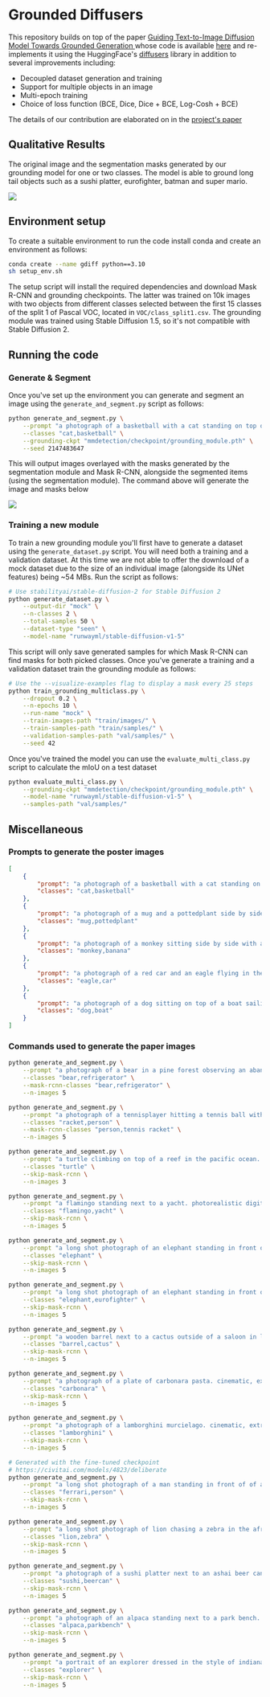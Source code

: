 # Grounded Diffusers

This repository builds on top of the paper [Guiding Text-to-Image Diffusion Model Towards Grounded Generation
](https://arxiv.org/abs/2301.05221) whose code is available [here](https://github.com/Lipurple/Grounded-Diffusion) and re-implements it using the HuggingFace's [diffusers](https://github.com/huggingface/diffusers) library in addition to several improvements including:

- Decoupled dataset generation and training
- Support for multiple objects in an image
- Multi-epoch training
- Choice of loss function (BCE, Dice, Dice + BCE, Log-Cosh + BCE)

The details of our contribution are elaborated on in the [project's paper](https://github.com/WalterSimoncini/grounded-diffusers/blob/master/paper.pdf)

## Qualitative Results

The original image and the segmentation masks generated by our grounding model for one or two classes. The model is able to ground long tail objects such as a sushi platter, eurofighter, batman and super mario.

![](./media/qualitative_results.png)


## Environment setup

To create a suitable environment to run the code install conda and create an environment as follows:

```sh
conda create --name gdiff python==3.10
sh setup_env.sh
```

The setup script will install the required dependencies and download Mask R-CNN and grounding checkpoints. The latter was trained on 10k images with two objects from different classes selected between the first 15 classes of the split 1 of Pascal VOC, located in `VOC/class_split1.csv`. The grounding module was trained using Stable Diffusion 1.5, so it's not compatible with Stable Diffusion 2.

## Running the code

### Generate & Segment

Once you've set up the environment you can generate and segment an image using the `generate_and_segment.py` script as follows:

```sh
python generate_and_segment.py \
    --prompt "a photograph of a basketball with a cat standing on top of it on a field long shot" \
    --classes "cat,basketball" \
    --grounding-ckpt "mmdetection/checkpoint/grounding_module.pth" \
    --seed 2147483647
```

This will output images overlayed with the masks generated by the segmentation module and Mask R-CNN, alongside the segmented items (using the segmentation module). The command above will generate the image and masks below

![](./media/segmentation_example.png)

### Training a new module

To train a new grounding module you'll first have to generate a dataset using the `generate_dataset.py` script. You will need both a training and a validation dataset. At this time we are not able to offer the download of a mock dataset due to the size of an individual image (alongside its UNet features) being ~54 MBs. Run the script as follows:

```sh
# Use stabilityai/stable-diffusion-2 for Stable Diffusion 2
python generate_dataset.py \
    --output-dir "mock" \
    --n-classes 2 \
    --total-samples 50 \
    --dataset-type "seen" \
    --model-name "runwayml/stable-diffusion-v1-5"
```

This script will only save generated samples for which Mask R-CNN can find masks for both picked classes. Once you've generate a training and a validation dataset train the grounding module as follows:

```sh
# Use the --visualize-examples flag to display a mask every 25 steps
python train_grounding_multiclass.py \
    --dropout 0.2 \
    --n-epochs 10 \
    --run-name "mock" \
    --train-images-path "train/images/" \
    --train-samples-path "train/samples/" \
    --validation-samples-path "val/samples/" \
    --seed 42
```

Once you've trained the model you can use the `evaluate_multi_class.py` script to calculate the mIoU on a test dataset

```sh
python evaluate_multi_class.py \
    --grounding-ckpt "mmdetection/checkpoint/grounding_module.pth" \
    --model-name "runwayml/stable-diffusion-v1-5" \
    --samples-path "val/samples/"
```

## Miscellaneous

### Prompts to generate the poster images

```json
[
    {
        "prompt": "a photograph of a basketball with a cat standing on top of it on a field long shot",
        "classes": "cat,basketball"
    },
    {
        "prompt": "a photograph of a mug and a pottedplant side by side sitting on top of a table in a kitchen with strong natural light. In the background a white wall can be seen",
        "classes": "mug,pottedplant"
    },
    {
        "prompt": "a photograph of a monkey sitting side by side with a bunch of bananas. there is a strong natural warm light in the scene. high quality photography 8k",
        "classes": "monkey,banana"
    },
    {
        "prompt": "a photograph of a red car and an eagle flying in the sky",
        "classes": "eagle,car"
    },
    {
        "prompt": "a photograph of a dog sitting on top of a boat sailing on a river, lit by a warm natural light long shot",
        "classes": "dog,boat"
    }
]
```

### Commands used to generate the paper images

```sh
python generate_and_segment.py \
    --prompt "a photograph of a bear in a pine forest observing an abandoned refrigerator" \
    --classes "bear,refrigerator" \
    --mask-rcnn-classes "bear,refrigerator" \
    --n-images 5

python generate_and_segment.py \
    --prompt "a photograph of a tennisplayer hitting a tennis ball with his racket" \
    --classes "racket,person" \
    --mask-rcnn-classes "person,tennis racket" \
    --n-images 5
```

```sh
python generate_and_segment.py \
    --prompt "a turtle climbing on top of a reef in the pacific ocean. photorealistic digital art, cinematic, extremely high detail, cinematic lighting, trending, artstation, cgsociety, 3 d ue 5, 4 k, hq" \
    --classes "turtle" \
    --skip-mask-rcnn \
    --n-images 3

python generate_and_segment.py \
    --prompt "a flamingo standing next to a yacht. photorealistic digital art, cinematic, extremely high detail, cinematic lighting, trending, artstation, cgsociety, 3 d ue 5, 4 k, hq" \
    --classes "flamingo,yacht" \
    --skip-mask-rcnn \
    --n-images 5

python generate_and_segment.py \
    --prompt "a long shot photograph of an elephant standing in front of the pyramids. photorealistic digital art, cinematic, extremely high detail, cinematic lighting, trending, artstation, cgsociety, 3 d ue 5, 4 k, hq" \
    --classes "elephant" \
    --skip-mask-rcnn \
    --n-images 5

python generate_and_segment.py \
    --prompt "a long shot photograph of an elephant standing in front of an eurofighter jet. photorealistic digital art, cinematic, extremely high detail, cinematic lighting, trending, artstation, cgsociety, 3 d ue 5, 4 k, hq" \
    --classes "elephant,eurofighter" \
    --skip-mask-rcnn \
    --n-images 5

python generate_and_segment.py \
    --prompt "a wooden barrel next to a cactus outside of a saloon in late 1800s austin texas. cinematic, extremely high detail, cinematic lighting, trending, artstation, cgsociety, colorful, 4k, hq" \
    --classes "barrel,cactus" \
    --skip-mask-rcnn \
    --n-images 5

python generate_and_segment.py \
    --prompt "a photograph of a plate of carbonara pasta. cinematic, extremely high detail, cinematic lighting, trending, artstation, cgsociety, colorful, 4k, hq" \
    --classes "carbonara" \
    --skip-mask-rcnn \
    --n-images 5

python generate_and_segment.py \
    --prompt "a photograph of a lamborghini murcielago. cinematic, extremely high detail, cinematic lighting, trending, artstation, cgsociety, colorful, 4k, hq" \
    --classes "lamborghini" \
    --skip-mask-rcnn \
    --n-images 5

# Generated with the fine-tuned checkpoint
# https://civitai.com/models/4823/deliberate
python generate_and_segment.py \
    --prompt "a long shot photograph of a man standing in front of of a ferrari testarossa. cinematic, extremely high detail, cinematic lighting, trending, artstation, cgsociety, colorful, 4k, hq" \
    --classes "ferrari,person" \
    --skip-mask-rcnn \
    --n-images 5

python generate_and_segment.py \
    --prompt "a long shot photograph of lion chasing a zebra in the african savannah. cinematic, extremely high detail, cinematic lighting, trending, artstation, cgsociety, colorful, 4k, hq" \
    --classes "lion,zebra" \
    --skip-mask-rcnn \
    --n-images 5

python generate_and_segment.py \
    --prompt "a photograph of a sushi platter next to an ashai beer can on top of a table. cinematic, extremely high detail, cinematic lighting, trending, artstation, cgsociety, colorful, 4k, hq" \
    --classes "sushi,beercan" \
    --skip-mask-rcnn \
    --n-images 5

python generate_and_segment.py \
    --prompt "a photograph of an alpaca standing next to a park bench. cinematic, extremely high detail, cinematic lighting, trending, artstation, cgsociety, colorful, 4k, hq" \
    --classes "alpaca,parkbench" \
    --skip-mask-rcnn \
    --n-images 5

python generate_and_segment.py \
    --prompt "a portrait of an explorer dressed in the style of indiana jones wearing a hat in front of an egyptian sphinx. photorealistic digital art, cinematic, extremely high detail, cinematic lighting, trending, artstation, cgsociety, colorful, 4k, hq" \
    --classes "explorer" \
    --skip-mask-rcnn \
    --n-images 5
```
